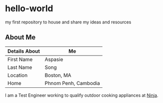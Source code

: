 # hello-world
my first repository to house and share my ideas and resources 

## **About Me**
| Details About | Me | 
| --- | ---| 
| First Name | Aspasie |
| Last Name | Song | 
| Location | Boston, MA | 
| Home | Phnom Penh, Cambodia |

I am a Test Engineer working to qualify outdoor cooking appliances at [Ninja](https://www.ninjakitchen.com/page/woodfire-family).

